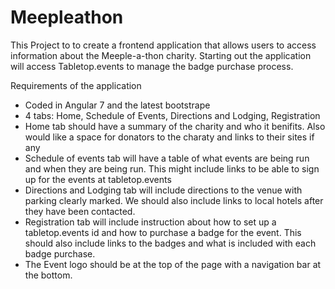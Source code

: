 # Meepleathon

This Project to to create a frontend application that allows users to access information about the Meeple-a-thon charity. Starting out the application will access Tabletop.events to manage the badge purchase process.


Requirements of the application

* Coded in Angular 7 and the latest bootstrape
* 4 tabs: Home, Schedule of Events, Directions and Lodging, Registration
* Home tab should have a summary of the charity and who it benifits. Also would like a space for donators to the charaty and links to their sites if any
* Schedule of events tab will have a table of what events are being run and when they are being run. This might include links to be able to sign up for the events at tabletop.events
* Directions and Lodging tab will include directions to the venue with parking clearly marked. We should also include links to local hotels after they have been contacted.
* Registration tab will include instruction about how to set up a tabletop.events id and how to purchase a badge for the event. This should also include links to the badges and what is included with each badge purchase.
* The Event logo should be at the top of the page with a navigation bar at the bottom. 


